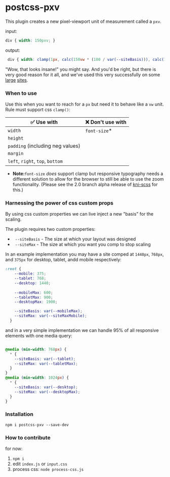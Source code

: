 # postcss-pxv


This plugin creates a new pixel-viewport unit of measurement called a `pxv`. 

input:
```css
div { width: 150pxv; }
```
output:
```css
 div { width: clamp(1px, calc(150vw * (100 / var(--siteBasis))), calc(150px * var(--siteMax) / var(--siteBasis))); }
```

"Wow, that looks insane!" you might say. And you'd be right, but there is very good reason for it all, and we've used this very successfully on some [large](https://www.bolt.com) [sites](https://www.washingtonspirit.com).

### When to use

Use this when you want to reach for a `px` but need it to behave like a `vw` unit. Rule must support css `clamp()`:

| ✅ Use with | ❌ Don't use with|
| ----------| --------------|
| `width`   | `font-size`*  |
| `height`  | 
| `padding` (including neg values) | 
| `margin`  |  |
| `left`, `right`, `top`, `bottom`  |  |

* **Note:**`font-size` *does* support clamp but responsive typography needs a different solution to allow for the browser to still be able to use the zoom functionality. (Please see the 2.0 branch alpha release of  [kni-scss](https://github.com/kni-labs/kni-scss/tree/2.0) for this.)


### Harnessing the power of css custom props

By using css custom properties we can live inject a new "basis" for the scaling.

The plugin requires two custom properties:

- ` --siteBasis` - The size at which your layout was designed
- ` --siteMax` - The size at which you want you comp to stop scaling

In an example implementation you may have a site comped at `1440px`, `768px`, and `375px` for desktop, tablet, andd mobile respectively:
```css
:root {
    --mobile: 375;
    --tablet: 768; 
    --desktop: 1440; 
 
    --mobileMax: 600;
    --tabletMax: 900;
    --desktopMax: 1900;

    --siteBasis: var(--mobileMax); 
    --siteMax: var(--siteMaxMobile);
  }
```
and in a very simple implementation we can handle 95% of all responsive elements with one media query:
```css

@media (min-width: 768px) {
  * {
    --siteBasis: var(--tablet);
    --siteMax: var(--tabletMax);
  }
}
@media (min-width: 1024px) {
  * {
    --siteBasis: var(--desktop);
    --siteMax: var(--desktopMax);
  }
}
```

### Installation

`npm i postcss-pxv --save-dev`


### How to contribute
for now: 

1. `npm i`
2. edit `index.js` or `input.css`
3. process css: `node process-css.js`
